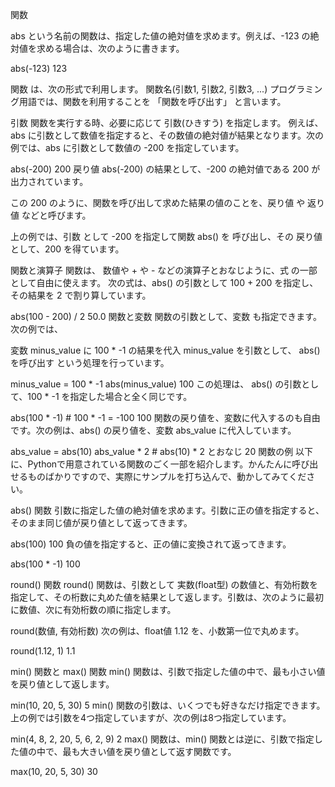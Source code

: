 関数

abs という名前の関数は、指定した値の絶対値を求めます。例えば、-123 の絶対値を求める場合は、次のように書きます。

abs(-123)
123

関数 は、次の形式で利用します。
関数名(引数1, 引数2, 引数3, ...)
プログラミング用語では、関数を利用することを 「関数を呼び出す」 と言います。

引数
関数を実行する時、必要に応じて 引数(ひきすう) を指定します。 例えば、abs に引数として数値を指定すると、その数値の絶対値が結果となります。次の例では、abs に引数として数値の -200 を指定しています。

abs(-200)
200
戻り値
abs(-200) の結果として、-200 の絶対値である 200 が出力されています。

この 200 のように、関数を呼び出して求めた結果の値のことを、戻り値 や 返り値 などと呼びます。

上の例では、引数 として -200 を指定して関数 abs() を 呼び出し、その 戻り値 として、200 を得ています。

関数と演算子
関数は、 数値や + や - などの演算子とおなじように、式 の一部として自由に使えます。 次の式は、abs() の引数として 100 + 200 を指定し、その結果を 2 で割り算しています。

abs(100 - 200) / 2
50.0
関数と変数
関数の引数として、変数 も指定できます。 次の例では、

変数 minus_value に 100 * -1 の結果を代入
minus_value を引数として、 abs() を呼び出す
という処理を行っています。

minus_value = 100 * -1
abs(minus_value)
100
この処理は、 abs() の引数として、100 * -1 を指定した場合と全く同じです。

abs(100 * -1)   # 100 * -1 = -100
100
関数の戻り値を、変数に代入するのも自由です。次の例は、abs() の戻り値を、変数 abs_value に代入しています。

abs_value = abs(10)
abs_value * 2  # abs(10) * 2 とおなじ
20
関数の例
以下に、Pythonで用意されている関数のごく一部を紹介します。かんたんに呼び出せるものばかりですので、実際にサンプルを打ち込んで、動かしてみてください。

abs() 関数
引数に指定した値の絶対値を求めます。引数に正の値を指定すると、そのまま同じ値が戻り値として返ってきます。

abs(100)
100
負の値を指定すると、正の値に変換されて返ってきます。

abs(100 * -1)
100


round() 関数
round() 関数は、引数として 実数(float型) の数値と、有効桁数を指定して、その桁数に丸めた値を結果として返します。引数は、次のように最初に数値、次に有効桁数の順に指定します。

round(数値, 有効桁数)
次の例は、float値 1.12 を、小数第一位で丸めます。

round(1.12, 1)
1.1


min() 関数と max() 関数
min() 関数は、引数で指定した値の中で、最も小さい値を戻り値として返します。

min(10, 20, 5, 30)
5
min() 関数の引数は、いくつでも好きなだけ指定できます。上の例では引数を4つ指定していますが、次の例は8つ指定しています。

min(4, 8, 2, 20, 5, 6, 2, 9)
2
max() 関数は、min() 関数とは逆に、引数で指定した値の中で、最も大きい値を戻り値として返す関数です。

max(10, 20, 5, 30)
30
